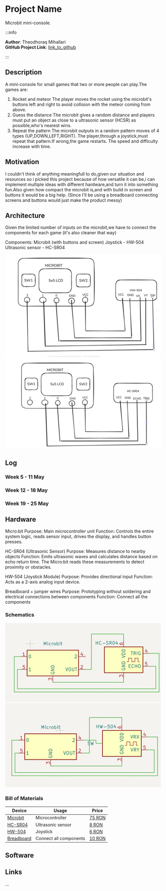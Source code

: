 # Project Name
Microbit mini-console.

:::info 

**Author**: Theodhoraq Mihallari \
**GitHub Project Link**: [link_to_github](https://github.com/UPB-PMRust-Students/proiect-todi-mih)

:::

## Description

A mini-console for small games that two or more people can play.The games are:
1) Rocket and meteor 
The player moves the rocket using the microbit's buttons left and right
to avoid collision with the meteor coming from above.
2) Guess the distance
The microbit gives a random distance and players must put an object as close to
a ultrasonic sensor (HCSR) as possible,who's nearest wins.
3) Repeat the pattern
The microbit outputs in a random pattern moves of 4 types (UP,DOWN,LEFT,RIGHT).
The player,through a joystick,must repeat that pattern.If wrong,the game restarts.
The speed and difficulty increase with time.

## Motivation

I couldn't think of anything meaningfull to do,given our situation and resources
so i picked this project because of how versatile it can be,i can implement multiple
ideas with different hardware,and turn it into something fun.Also given how compact 
the microbit is,and with build in screen and buttons it would be a big help.
(Since I'll be using a breadboard connecting screens and buttons would just make 
the product messy)

## Architecture 

Given the limited number of inputs on the microbit,we have to connect the components 
for each game (it's also cleaner that way)

Components:
Microbit (with buttons and screen)
Joystick - HW-504
Ultrasonic sensor - HC-SR04

![Architecture Diagram 1](arch1.webp)
![Architecture Diagram 2](arch2.webp)

## Log

<!-- write your progress here every week -->

### Week 5 - 11 May

### Week 12 - 18 May

### Week 19 - 25 May

## Hardware

Micro:bit
Purpose: Main microcontroller unit
Function: Controls the entire system logic, reads sensor input, drives the display, and handles button presses. 

HC-SR04 (Ultrasonic Sensor)
Purpose: Measures distance to nearby objects
Function: Emits ultrasonic waves and calculates distance based on echo return time. The Micro:bit reads these measurements to detect proximity or obstacles.

HW-504 (Joystick Module)
Purpose: Provides directional input
Function: Acts as a 2-axis analog input device. 

Breadboard + jumper wires
Purpose: Prototyping without soldering and electrical connections between components
Function: Connect all the components

### Schematics

![Schematic 1](no1.webp)
![Schematic 2](no2.webp)

### Bill of Materials

| Device                                                                                       | Usage                  | Price                                                                                                                                                                                                                                   |
|----------------------------------------------------------------------------------------------|------------------------|-----------------------------------------------------------------------------------------------------------------------------------------------------------------------------------------------------------------------------------------|
| [Microbit](https://microbit.org/get-started/what-is-the-microbit/)                          | Microcontroller        | [75 RON](https://microbit.org/buy/bbc-microbit-go/)                                                                                                                                                                                    |
| [HC-SR04](https://sites.google.com/site/arduinoelectronicasiprogramare/arduino-si-senzori/1) | Ultrasonic sensor      | [8 RON](https://www.optimusdigital.ro/ro/senzori-senzori-de-distanta/8150-senzor-de-distana-ultrasonic-hc-sr04p-3-55-v.html)                                                                                                           |
| [HW-504](https://docs.cirkitdesigner.com/component/fa55a084-79fb-4baa-914f-2151a791a6b0/joystick-module) | Joystick               | [6 RON](https://ardushop.ro/ro/electronica/1627-modul-joystick-6427854024459.html)                                                                                                              |
| [Breadboard](https://magpi.raspberrypi.com/articles/breadboard-tutorial)                     | Connect all components | [10 RON](https://ardushop.ro/ro/electronica/84-breadboard-400-6427854020949.html)                                                                                                               |

## Software

## Links

<!-- Add a few links that inspired you and that you think you will use for your project -->
...
